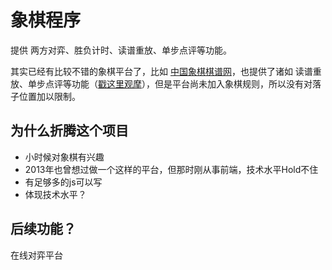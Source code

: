# 象棋程序
提供 两方对弈、胜负计时、读谱重放、单步点评等功能。

其实已经有比较不错的象棋平台了，比如 [中国象棋棋谱网](http://www.xiaqi.cn/)，也提供了诸如 读谱重放、单步点评等功能（[戳这里观摩](http://www.xiaqi.cn/201110/16310.html)），但是平台尚未加入象棋规则，所以没有对落子位置加以限制。

## 为什么折腾这个项目

* 小时候对象棋有兴趣
* 2013年也曾想过做一个这样的平台，但那时刚从事前端，技术水平Hold不住
* 有足够多的js可以写
* 体现技术水平？
 
## 后续功能？
在线对弈平台
